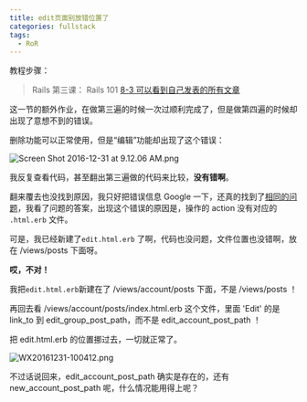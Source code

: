 ```yaml
---
title: edit页面别放错位置了
categories: fullstack
tags:
  - RoR
---
```


教程步骤：

> Rails 第三课： Rails 101
> [8-3 可以看到自己发表的所有文章](https://fullstack.xinshengdaxue.com/posts/88)

这一节的额外作业，在做第三遍的时候一次过顺利完成了，但是做第四遍的时候却出现了意想不到的错误。

删除功能可以正常使用，但是“编辑”功能却出现了这个错误：

![Screen Shot 2016-12-31 at 9.12.06 AM.png](http://user-image.logdown.io/user/22009/blog/21058/post/1259996/I6aU2S3T8auoTUo9sTBc_Screen%20Shot%202016-12-31%20at%209.12.06%20AM.png)

我反复查看代码，甚至翻出第三遍做的代码来比较，**没有错啊**。

翻来覆去也没找到原因，我只好把错误信息 Google 一下，还真的找到了[相同的问题](http://stackoverflow.com/questions/40009571/missing-a-template-for-this-request-format-and-variant)，我看了问题的答案，出现这个错误的原因是，操作的 action 没有对应的 `.html.erb` 文件。

可是，我已经新建了`edit.html.erb` 了啊，代码也没问题，文件位置也没错啊，放在 /views/posts 下面呀。

**哎，不对！**

我把`edit.html.erb`新建在了 /views/account/posts 下面，不是 /views/posts ！

再回去看 /views/account/posts/index.html.erb 这个文件，里面 'Edit' 的是 link_to 到 edit_group_post_path，而不是 edit_account_post_path ！

把 edit.html.erb 的位置挪过去，一切就正常了。

![WX20161231-100412.png](http://user-image.logdown.io/user/22009/blog/21058/post/1259996/3hknVBs7RW68UBpy28fE_WX20161231-100412.png)

不过话说回来，edit_account_post_path 确实是存在的，还有 new_account_post_path 呢，什么情况能用得上呢？
